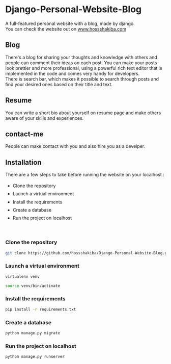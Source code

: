 # Django-Personal-Website-Blog
A full-featured personal website with a blog, made by django.
<br>You can check the website out on www.hossshakiba.com
## Blog
There's a blog for sharing your thoughts and knowledge with others and people can comment their ideas on each post.
You can make your posts look prettier and more professional, using a powerful rich text editor that is implemented in the code and comes very handy for developers.
<br>There is search bar, which makes it possible to search through posts and find your desired ones based on their title and text.
<br>
## Resume
You can write a short bio about yourself on resume page and make others aware of your skills and experiences.
## contact-me
People can make contact with you and also hire you as a develper.

## Installation
There are a few steps to take before running the website on your localhost :
<ul style="line-height:180%">
  <li>Clone the repository</li>
  <li>Launch a virtual environment</li>
  <li>Install the requirements</li>
  <li>Create a database</li>
  <li>Run the project on localhost</li>
</ul>
<br>

### Clone the repository

```bash
git clone https://github.com/hossshakiba/Django-Personal-Website-Blog.git
```
### Launch a virtual environment

```bash
virtualenv venv
```
```bash
source venv/bin/activate
```
### Install the requirements
```bash
pip install -r requirements.txt
```

### Create a database

```bash
python manage.py migrate
```
### Run the project on localhost

```bash
python manage.py runserver
```



